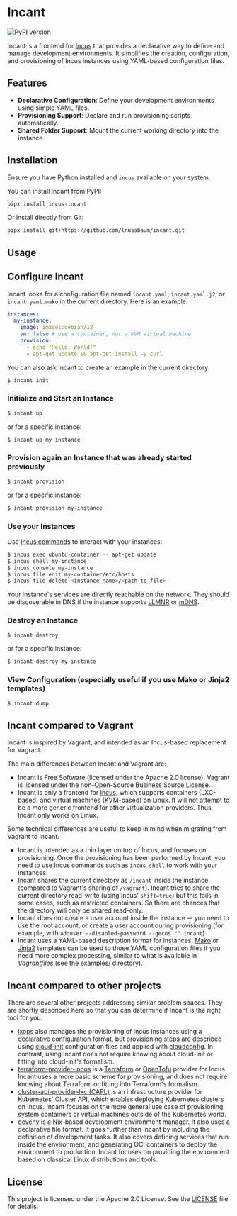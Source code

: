 # Incant

[![PyPI version](https://img.shields.io/pypi/v/incus-incant.svg)](https://pypi.org/project/incus-incant/)

Incant is a frontend for [Incus](https://linuxcontainers.org/incus/) that provides a declarative way to define and manage development environments. It simplifies the creation, configuration, and provisioning of Incus instances using YAML-based configuration files.

## Features

- **Declarative Configuration**: Define your development environments using simple YAML files.
- **Provisioning Support**: Declare and run provisioning scripts automatically.
- **Shared Folder Support**: Mount the current working directory into the instance.

## Installation

Ensure you have Python installed and `incus` available on your system.

You can install Incant from PyPI:

```sh
pipx install incus-incant
```

Or install directly from Git:

```sh
pipx install git+https://github.com/lnussbaum/incant.git
```

## Usage

## Configure Incant

Incant looks for a configuration file named `incant.yaml`, `incant.yaml.j2`, or `incant.yaml.mako` in the current directory. Here is an example:

```yaml
instances:
  my-instance:
    image: images:debian/12
    vm: false # use a container, not a KVM virtual machine
    provision:
      - echo "Hello, World!"
      - apt-get update && apt-get install -y curl
```

You can also ask Incant to create an example in the current directory:

```sh
$ incant init
```

### Initialize and Start an Instance

```sh
$ incant up
```

or for a specific instance:

```sh
$ incant up my-instance
```

### Provision again an Instance that was already started previously

```sh
$ incant provision
```

or for a specific instance:

```sh
$ incant provision my-instance
```

### Use your Instances

Use [Incus commands](https://linuxcontainers.org/incus/docs/main/instances/) to interact with your instances:

```sh
$ incus exec ubuntu-container -- apt-get update
$ incus shell my-instance
$ incus console my-instance
$ incus file edit my-container/etc/hosts
$ incus file delete <instance_name>/<path_to_file>
```

Your instance's services are directly reachable on the network. They should be discoverable in DNS if the instance supports [LLMNR](https://en.wikipedia.org/wiki/Link-Local_Multicast_Name_Resolution) or [mDNS](https://en.wikipedia.org/wiki/Multicast_DNS).

### Destroy an Instance

```sh
$ incant destroy
```

or for a specific instance:

```sh
$ incant destroy my-instance
```

### View Configuration (especially useful if you use Mako or Jinja2 templates)

```sh
$ incant dump
```

## Incant compared to Vagrant

Incant is inspired by Vagrant, and intended as an Incus-based replacement for Vagrant.

The main differences between Incant and Vagrant are:

* Incant is Free Software (licensed under the Apache 2.0 license). Vagrant is licensed under the non-Open-Source Business Source License.
* Incant is only a frontend for [Incus](https://linuxcontainers.org/incus/), which supports containers (LXC-based) and virtual machines (KVM-based) on Linux. It will not attempt to be a more generic frontend for other virtualization providers. Thus, Incant only works on Linux.

Some technical differences are useful to keep in mind when migrating from Vagrant to Incant.

* Incant is intended as a thin layer on top of Incus, and focuses on provisioning. Once the provisioning has been performed by Incant, you need to use Incus commands such as `incus shell` to work with your instances.
* Incant shares the current directory as `/incant` inside the instance (compared to Vagrant's sharing of `/vagrant`). Incant tries to share the current directory read-write (using Incus' `shift=true`) but this fails in some cases, such as restricted containers. So there are chances that the directory will only be shared read-only.
* Incant does not create a user account inside the instance -- you need to use the root account, or create a user account during provisioning (for example, with `adduser --disabled-password --gecos "" incant`)
* Incant uses a YAML-based description format for instances. [Mako](https://www.makotemplates.org/) or [Jinja2](https://jinja.palletsprojects.com/) templates can be used to those YAML configuration files if you need more complex processing, similar to what is available in *Vagrantfiles* (see the examples/ directory).

## Incant compared to other projects

There are several other projects addressing similar problem spaces. They are shortly described here so that you can determine if Incant is the right tool for you.

* [lxops](https://github.com/melato/lxops) also manages the provisioning of Incus instances using a declarative configuration format, but provisioning steps are described using [cloud-init](https://cloud-init.io/) configuration files and applied with [cloudconfig](https://github.com/melato/cloudconfig). In contrast, using Incant does not require knowing about cloud-init or fitting into cloud-init's formalism.
* [terraform-provider-incus](https://github.com/lxc/terraform-provider-incus) is a [Terraform](https://www.terraform.io/) or [OpenTofu](https://opentofu.org/) provider for Incus. Incant uses a more basic scheme for provisioning, and does not require knowing about Terraform or fitting into Terraform's formalism.
* [cluster-api-provider-lxc (CAPL)](https://github.com/neoaggelos/cluster-api-provider-lxc) is an infrastructure provider for Kubernetes' Cluster API, which enables deploying Kubernetes clusters on Incus. Incant focuses on the more general use case of provisioning system containers or virtual machines outside of the Kubernetes world.
* [devenv](https://devenv.sh/) is a [Nix](https://nixos.org/)-based development environment manager. It also uses a declarative file format. It goes further than Incant by including the definition of development tasks. It also covers defining services that run inside the environment, and generating OCI containers to deploy the environment to production. Incant focuses on providing the environment based on classical Linux distributions and tools.

## License

This project is licensed under the Apache 2.0 License. See the [LICENSE](LICENSE) file for details.

